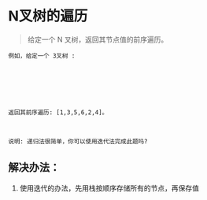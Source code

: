 # N叉树的遍历

> 给定一个 N 叉树，返回其节点值的前序遍历。


```
例如，给定一个 3叉树 :







返回其前序遍历: [1,3,5,6,2,4]。



说明: 递归法很简单，你可以使用迭代法完成此题吗?
```


## 解决办法：
1. 使用迭代的办法，先用栈按顺序存储所有的节点，再保存值
